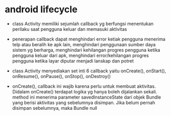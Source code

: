 # android lifecycle
- class Activity memiliki sejumlah callback yg berfungsi menentukan perilaku saat pengguna keluar dan memasuki aktivitas

- penerapan callback dapat menghindari error ketiak pengguna menerima telp atau beralih ke apk lain, menghindari penggunaan sumber daya sistem yg berharga, menghindari kehilangan progres pengguna ketika pengguna keluar dari apk, menghindari error/kehilangan progres pengguna ketika layar diputar menjadi lanskap dan potret

- class Activity menyediakan set inti 6 callback yaitu onCreate(), onStart(), onResume(), onPause(), onStop(), onDestroy()

- onCreate(), callback ini wajib karena perlu untuk membuat aktivitas. Didalam onCreate() terdapat logika yg hanya boleh dijalankan sekali. method ini menerima parameter savedInstanceState dari objek Bundle yang berisi aktivitas yang sebelumnya disimpan. Jika belum pernah disimpan sebelumnya, maka Bundle null
